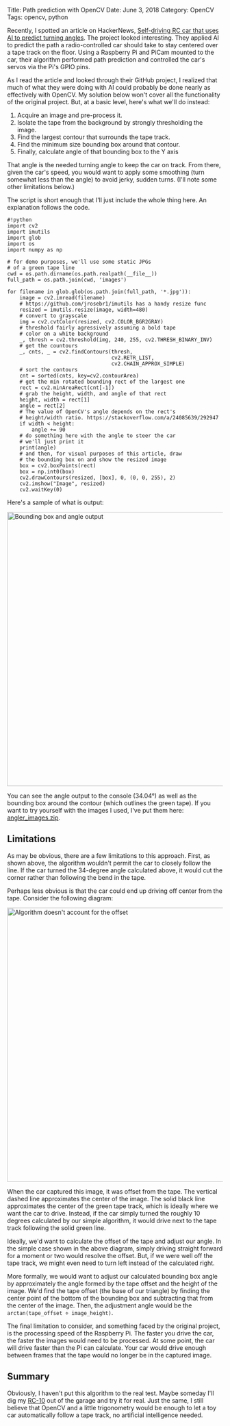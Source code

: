 Title: Path prediction with OpenCV
Date: June 3, 2018
Category: OpenCV
Tags: opencv, python

Recently, I spotted an article on HackerNews, [Self-driving RC car that uses AI to predict turning angles](https://news.ycombinator.com/item?id=17142815). The project looked interesting. They applied AI to predict the path a radio-controlled car should take to stay centered over a tape track on the floor. Using a Raspberry Pi and PiCam mounted to the car, their algorithm performed path prediction and controlled the car's servos via the Pi's GPIO pins.

As I read the article and looked through their GitHub project, I realized that much of what they were doing with AI could probably be done nearly as effectively with OpenCV. My solution below won't cover all the functionality of the original project. But, at a basic level, here's what we'll do instead:

1. Acquire an image and pre-process it.
2. Isolate the tape from the background by strongly thresholding the image.
3. Find the largest contour that surrounds the tape track.
4. Find the minimum size bounding box around that contour.
5. Finally, calculate angle of that bounding box to the Y axis

That angle is the needed turning angle to keep the car on track. From there, given the car's speed, you would want to apply some smoothing (turn somewhat less than the angle) to avoid jerky, sudden turns. (I'll note some other limitations below.)

The script is short enough that I'll just include the whole thing here. An explanation follows the code.

    #!python
    import cv2
    import imutils
    import glob
    import os
    import numpy as np

    # for demo purposes, we'll use some static JPGs
    # of a green tape line
    cwd = os.path.dirname(os.path.realpath(__file__))
    full_path = os.path.join(cwd, 'images')

    for filename in glob.glob(os.path.join(full_path, '*.jpg')):
        image = cv2.imread(filename)
        # https://github.com/jrosebr1/imutils has a handy resize func
        resized = imutils.resize(image, width=480)
        # convert to grayscale
        img = cv2.cvtColor(resized, cv2.COLOR_BGR2GRAY)
        # threshold fairly agressively assuming a bold tape
        # color on a white background
        _, thresh = cv2.threshold(img, 240, 255, cv2.THRESH_BINARY_INV)
        # get the countours
        _, cnts, _ = cv2.findContours(thresh,
                                      cv2.RETR_LIST,
                                      cv2.CHAIN_APPROX_SIMPLE)
        # sort the contours
        cnt = sorted(cnts, key=cv2.contourArea)
        # get the min rotated bounding rect of the largest one
        rect = cv2.minAreaRect(cnt[-1])
        # grab the height, width, and angle of that rect
        height, width = rect[1]
        angle = rect[2]
        # The value of OpenCV's angle depends on the rect's
        # height/width ratio. https://stackoverflow.com/a/24085639/292947
        if width < height:
            angle += 90
        # do something here with the angle to steer the car
        # we'll just print it
        print(angle)
        # and then, for visual purposes of this article, draw
        # the bounding box on and show the resized image
        box = cv2.boxPoints(rect)
        box = np.int0(box)
        cv2.drawContours(resized, [box], 0, (0, 0, 255), 2)
        cv2.imshow("Image", resized)
        cv2.waitKey(0)

Here's a sample of what is output:

<img src="../images/2018/angler1.png" width="640" title="Bounding box and angle output"/>

You can see the angle output to the console (34.04&deg;) as well as the bounding box around the contour (which outlines the green tape). If you want to try yourself with the images I used, I've put them here: <a href="../images/2018/angler_images.zip">angler_images.zip</a>.

## Limitations

As may be obvious, there are a few limitations to this approach. First, as shown above, the algorithm wouldn't permit the car to closely follow the line. If the car turned the 34-degree angle calculated above, it would cut the corner rather than following the bend in the tape.

Perhaps less obvious is that the car could end up driving off center from the tape. Consider the following diagram:

<img src="../images/2018/angler2.png" width="640" title="Algorithm doesn't account for the offset"/>

When the car captured this image, it was offset from the tape. The vertical dashed line approximates the center of the image. The solid black line approximates the center of the green tape track, which is ideally where we want the car to drive. Instead, if the car simply turned the roughly 10 degrees calculated by our simple algorithm, it would drive next to the tape track following the solid green line.

Ideally, we'd want to calculate the offset of the tape and adjust our angle. In the simple case shown in the above diagram, simply driving straight forward for a moment or two would resolve the offset. But, if we were well off the tape track, we might even need to turn left instead of the calculated right.

More formally, we would want to adjust our calculated bounding box angle by approximately the angle formed by the tape offset and the height of the image. We'd find the tape offset (the base of our triangle) by finding the center point of the bottom of the bounding box and subtracting that from the center of the image. Then, the adjustment angle would be the <code>arctan(tape_offset &divide; image_height)</code>.

The final limitation to consider, and something faced by the original project, is the processing speed of the Raspberry Pi. The faster you drive the car, the faster the images would need to be processed. At some point, the car will drive faster than the Pi can calculate. Your car would drive enough between frames that the tape would no longer be in the captured image.

## Summary

Obviously, I haven't put this algorithm to the real test. Maybe someday I'll dig my <a href="https://www.teamassociated.com/cars_and_trucks/RC10_Classic/RC10_Classic_Kit/" target="_blank">RC-10</a> out of the garage and try it for real. Just the same, I still believe that OpenCV and a little trigonometry would be enough to let a toy car automatically follow a tape track, no artificial intelligence needed.


